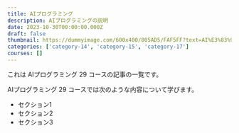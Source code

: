 ```yaml
---
title: AIプログラミング
description: AIプログラミングの説明
date: 2023-10-30T00:00:00.000Z
draft: false
thumbnail: https://dummyimage.com/600x400/805AD5/FAF5FF?text=AI%E3%83%97%E3%83%AD%E3%82%B0%E3%83%A9%E3%83%9F%E3%83%B3%E3%82%B0
categories: ['category-14', 'category-15', 'category-17']
courses: []
---
```


これは AIプログラミング 29 コースの記事の一覧です。

  AIプログラミング 29 コースでは次のような内容について学びます。

  - セクション1
  - セクション2
  - セクション3